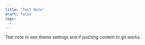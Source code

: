```yaml
---
title: "Test Note"
draft: false
tags:
  - 
---
```

Test note to see theme settings and if pushing content to git works.